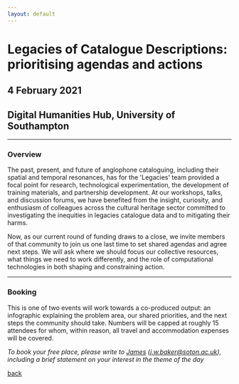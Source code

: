 ```yaml
---
layout: default
---
```


# Legacies of Catalogue Descriptions: prioritising agendas and actions

## 4 February 2021

## Digital Humanities Hub, University of Southampton

______
### Overview

The past, present, and future of anglophone cataloguing, including their spatial and temporal resonances, has for the 'Legacies' team provided a focal point for research, technological experimentation, the development of training materials, and partnership development. At our workshops, talks, and discussion forums, we have benefited from the insight, curiosity, and enthusiasm of colleagues across the cultural heritage sector committed to investigating the inequities in legacies catalogue data and to mitigating their harms.

Now, as our current round of funding draws to a close, we invite members of that community to join us one last time to set shared agendas and agree next steps. We will ask where we should focus our collective resources, what things we need to work differently, and the role of computational technologies in both shaping and constraining action.

______
### Booking

This is one of two events will work towards a co-produced output: an infographic explaining the problem area, our shared priorities, and the next steps the community should take. Numbers will be capped at roughly 15 attendees for whom, within reason, all travel and accommodation expenses will be covered.

*To book your free place, please write to [James](https://www.southampton.ac.uk/humanities/about/staff/jwb1n21.page) (j.w.baker@soton.ac.uk), including a brief statement on your interest in the theme of the day*


[back](./)
